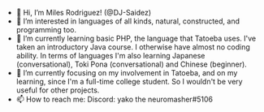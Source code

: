 - 👋 Hi, I’m Miles Rodriguez! (@DJ-Saidez)
- 👀 I’m interested in languages of all kinds, natural, constructed, and programming too.
- 🌱 I’m currently learning basic PHP, the language that Tatoeba uses. I've taken an introductory Java course. I otherwise have almost no coding ability. In terms of languages I'm also learning Japanese (conversational), Toki Pona (conversational) and Chinese (beginner).
- 💞️ I’m currently focusing on my involvement in Tatoeba, and on my learning, since I'm a full-time college student. So I wouldn't be very useful for other projects.
- 📫 How to reach me: Discord: yako the neuromasher#5106

<!---
DJ-Saidez/DJ-Saidez is a ✨ special ✨ repository because its `README.md` (this file) appears on your GitHub profile.
You can click the Preview link to take a look at your changes.
--->
